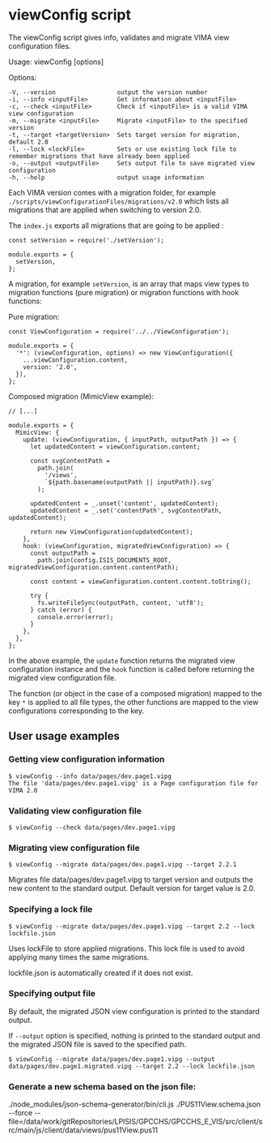 
# viewConfig script

The viewConfig script gives info, validates and migrate VIMA view configuration files.

  Usage: viewConfig [options]

  Options:

    -V, --version                 output the version number
    -i, --info <inputFile>        Get information about <inputFile>
    -c, --check <inputFile>       Check if <inputFile> is a valid VIMA view configuration
    -m, --migrate <inputFile>     Migrate <inputFile> to the specified version
    -t, --target <targetVersion>  Sets target version for migration, default 2.0
    -l, --lock <lockFile>         Sets or use existing lock file to remember migrations that have already been applied
    -o, --output <outputFile>     Sets output file to save migrated view configuration
    -h, --help                    output usage information


Each VIMA version comes with a migration folder, 
for example `./scripts/viewConfigurationFiles/migrations/v2.0` which lists all migrations that
are applied when switching to version 2.0.

The `index.js` exports all migrations that are going to be applied :

```
const setVersion = require('./setVersion');

module.exports = {
  setVersion,
};
```

A migration, for example `setVersion`, is an array that maps view types to migration functions 
(pure migration) or migration functions with hook functions:


Pure migration:
```
const ViewConfiguration = require('../../ViewConfiguration');

module.exports = {
  '*': (viewConfiguration, options) => new ViewConfiguration({
    ...viewConfiguration.content,
    version: '2.0',
  }),
};
```

Composed migration (MimicView example):
```
// [...]

module.exports = {
  MimicView: {
    update: (viewConfiguration, { inputPath, outputPath }) => {
      let updatedContent = viewConfiguration.content;

      const svgContentPath =
        path.join(
          '/views',
          `${path.basename(outputPath || inputPath)}.svg`
        );

      updatedContent = _.unset('content', updatedContent);
      updatedContent = _.set('contentPath', svgContentPath, updatedContent);

      return new ViewConfiguration(updatedContent);
    },
    hook: (viewConfiguration, migratedViewConfiguration) => {
      const outputPath =
        path.join(config.ISIS_DOCUMENTS_ROOT, migratedViewConfiguration.content.contentPath);

      const content = viewConfiguration.content.content.toString();

      try {
        fs.writeFileSync(outputPath, content, 'utf8');
      } catch (error) {
        console.error(error);
      }
    },
  },
};
```

In the above example, the `update` function returns the migrated view configuration instance
and the `hook` function is called before returning the migrated view configuration file.

The function (or object in the case of a composed migration) mapped to the key `*` 
is applied to all file types, the other functions are mapped to the view configurations 
corresponding to the key. 

## User usage examples

### Getting view configuration information
```
$ viewConfig --info data/pages/dev.page1.vipg 
The file 'data/pages/dev.page1.vipg' is a Page configuration file for VIMA 2.0
```

### Validating view configuration file
```
$ viewConfig --check data/pages/dev.page1.vipg 
```

### Migrating view configuration file
```
$ viewConfig --migrate data/pages/dev.page1.vipg --target 2.2.1
```
Migrates file data/pages/dev.page1.vipg to target version and outputs the new content to the standard output.
Default version for target value is 2.0.

### Specifying a lock file
```
$ viewConfig --migrate data/pages/dev.page1.vipg --target 2.2 --lock lockfile.json
```

Uses lockFile to store applied migrations. This lock file is used to avoid 
applying many times the same migrations. 

lockfile.json is automatically created if it does not exist.

### Specifying output file
By default, the migrated JSON view configuration is printed to the standard output.

If `--output` option is specified, nothing is printed to the standard output and the migrated
JSON file is saved to the specified path.

```
$ viewConfig --migrate data/pages/dev.page1.vipg --output data/pages/dev.page1.migrated.vipg --target 2.2 --lock lockfile.json
```

### Generate a new schema based on the json file: 

./node_modules/json-schema-generator/bin/cli.js ./PUS11View.schema.json --force --file=/data/work/gitRepositories/LPISIS/GPCCHS/GPCCHS_E_VIS/src/client/src/main/js/client/data/views/pus11View.pus11

